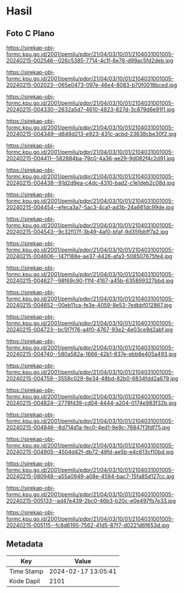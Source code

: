 # Hasil

## Foto C Plano

https://sirekap-obj-formc.kpu.go.id/2001/pemilu/pdpr/21/04/03/10/01/2104031001005-20240215-002546--026c5385-7714-4c1f-8e78-d99ac5fd2deb.jpg

https://sirekap-obj-formc.kpu.go.id/2001/pemilu/pdpr/21/04/03/10/01/2104031001005-20240215-002023--065e0473-097e-46e4-8083-b70f0018bced.jpg

https://sirekap-obj-formc.kpu.go.id/2001/pemilu/pdpr/21/04/03/10/01/2104031001005-20240215-004330--2632a5d7-4610-4823-827d-3c879d6e91f1.jpg

https://sirekap-obj-formc.kpu.go.id/2001/pemilu/pdpr/21/04/03/10/01/2104031001005-20240215-004349--d848d213-e923-431c-acbd-23638cbe30f2.jpg

https://sirekap-obj-formc.kpu.go.id/2001/pemilu/pdpr/21/04/03/10/01/2104031001005-20240215-004411--582884ba-79c0-4a36-ae29-9d082f4c2d91.jpg

https://sirekap-obj-formc.kpu.go.id/2001/pemilu/pdpr/21/04/03/10/01/2104031001005-20240215-004438--91d2d9ea-c4dc-4310-bad2-c1e1deb2c08d.jpg

https://sirekap-obj-formc.kpu.go.id/2001/pemilu/pdpr/21/04/03/10/01/2104031001005-20240215-004454--efeca3a7-5ac3-4ca1-ad3b-24a661dc99de.jpg

https://sirekap-obj-formc.kpu.go.id/2001/pemilu/pdpr/21/04/03/10/01/2104031001005-20240215-004543--9c32f07f-3b49-4af0-bfaf-9d35fbbff7a2.jpg

https://sirekap-obj-formc.kpu.go.id/2001/pemilu/pdpr/21/04/03/10/01/2104031001005-20240215-004606--147f188e-ae37-4426-afa3-508507675fe4.jpg

https://sirekap-obj-formc.kpu.go.id/2001/pemilu/pdpr/21/04/03/10/01/2104031001005-20240215-004627--98f69c90-f1f4-4167-a45b-635899327bbd.jpg

https://sirekap-obj-formc.kpu.go.id/2001/pemilu/pdpr/21/04/03/10/01/2104031001005-20240215-004652--00eb11ca-fe3e-4059-8e53-7edbbf012867.jpg

https://sirekap-obj-formc.kpu.go.id/2001/pemilu/pdpr/21/04/03/10/01/2104031001005-20240215-004723--bc5f7f76-a4f0-4767-93e2-4e03ce9d2abf.jpg

https://sirekap-obj-formc.kpu.go.id/2001/pemilu/pdpr/21/04/03/10/01/2104031001005-20240215-004740--580a582a-1666-42b1-837e-ebb8e405a493.jpg

https://sirekap-obj-formc.kpu.go.id/2001/pemilu/pdpr/21/04/03/10/01/2104031001005-20240215-004759--3558c029-8e34-48bd-82b0-6834fdd2a679.jpg

https://sirekap-obj-formc.kpu.go.id/2001/pemilu/pdpr/21/04/03/10/01/2104031001005-20240215-004824--2778fd39-cd04-4444-a204-0174e983f32b.jpg

https://sirekap-obj-formc.kpu.go.id/2001/pemilu/pdpr/21/04/03/10/01/2104031001005-20240215-004846--8d714d1a-fec0-4ed1-9e9c-76847f3fdf75.jpg

https://sirekap-obj-formc.kpu.go.id/2001/pemilu/pdpr/21/04/03/10/01/2104031001005-20240215-004905--4504d42f-db72-48fd-ae5b-e4c613cf10bd.jpg

https://sirekap-obj-formc.kpu.go.id/2001/pemilu/pdpr/21/04/03/10/01/2104031001005-20240215-080948--a55a0949-a08e-4594-bac7-15fa85d127cc.jpg

https://sirekap-obj-formc.kpu.go.id/2001/pemilu/pdpr/21/04/03/10/01/2104031001005-20240215-005133--ad47e439-2bc0-46b3-b20c-e0e497fb7e33.jpg

https://sirekap-obj-formc.kpu.go.id/2001/pemilu/pdpr/21/04/03/10/01/2104031001005-20240215-005115--fc8d6195-7562-41d5-87f7-d0221d6f653d.jpg


## Metadata

| Key        | Value               |
| ---------- | ------------------- |
| Time Stamp | 2024-02-17 13:05:41 |
| Kode Dapil | 2101                |



